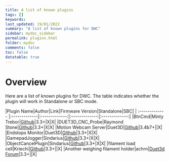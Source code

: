 ```yaml
---
title: A list of known plugins
tags: []
keywords: 
last_updated: 19/01/2022
summary: "A list of known plugins for DWC"
sidebar: mydoc_sidebar
permalink: plugins.html
folder: mydoc
comments: false
toc: false
datatable: true
---
```


# Overview

Here are a list of known plugins for DWC. The table indicates whether the plugin will work in Standalone or SBC mode.  

<div class="datatable-begin"></div>

|Plugin Name|Author|Link|Firmware Version|Standalone|SBC|
| :------------- |:-------------|:-------------:|:-------------:|:-------------:|
|BtnCmd|Minty Trebor|[Github](https://github.com/MintyTrebor/BtnCmd/releases)|3.3+|X|X|
|DUET3D_CNC_Probe|Raymond Stone|[Github](https://github.com/raymondjstone/DUET3D_CNC_Probe/releases)|3.3+|X|X|
|Motion Webcam Server|Duet3D|[Github](https://github.com/Duet3D/DSF-Plugins/releases)|3.4b7+||X|
|Endstops Monitor|Duet3D|[Github](https://github.com/Duet3D/DSF-Plugins/releases)|3.3+|X|X|
|GamepadJogger|Sindarius|[Github](https://github.com/Sindarius/DWC_GamepadJogger_Plugin/releases)|3.3+|X|X|
|ObjectCancelPlugin|Sindarius|[Github](https://github.com/Sindarius/ObjectCancelPlugin/releases)|3.3+|X|X|
|filament load cell|Kriechi|[Github](https://github.com/Kriechi/duet-plugin-filament-load-cell)|3.3+||X|
|Another weighing filament holder|achrn|[Duet3d Forum](https://forum.duet3d.com/topic/25419/another-weighing-filament-holder)|3.3+||X|

<div class="datatable-end"></div>